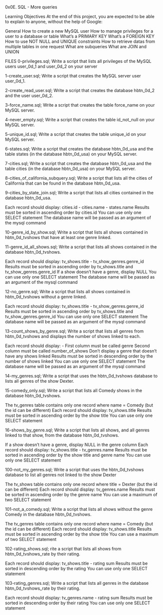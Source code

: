 0x0E. SQL - More queries


Learning Objectives
At the end of this project, you are expected to be able to explain to anyone, without the help of Google:

General
How to create a new MySQL user
How to manage privileges for a user to a database or table
What’s a PRIMARY KEY
What’s a FOREIGN KEY
How to use NOT NULL and UNIQUE constraints
How to retrieve datas from multiple tables in one request
What are subqueries
What are JOIN and UNION


FILES
0-privileges.sql; Write a script that lists all privileges of the MySQL users user_0d_1 and user_0d_2 on your server


1-create_user.sql; Write a script that creates the MySQL server user user_0d_1.


2-create_read_user.sql; Write a script that creates the database hbtn_0d_2 and the user user_0d_2.


3-force_name.sql; Write a script that creates the table force_name on your MySQL server.


4-never_empty.sql; Write a script that creates the table id_not_null on your MySQL server.


5-unique_id.sql; Write a script that creates the table unique_id on your MySQL server.


6-states.sql; Write a script that creates the database hbtn_0d_usa and the table states (in the database hbtn_0d_usa) on your MySQL server.



7-cities.sql; Write a script that creates the database hbtn_0d_usa and the table cities (in the database hbtn_0d_usa) on your MySQL server.


8-cities_of_california_subquery.sql; Write a script that lists all the cities of California that can be found in the database hbtn_0d_usa.



9-cities_by_state_join.sql; Write a script that lists all cities contained in the database hbtn_0d_usa.

Each record should display: cities.id - cities.name - states.name
Results must be sorted in ascending order by cities.id
You can use only one SELECT statement
The database name will be passed as an argument of the mysql command



10-genre_id_by_show.sql; Write a script that lists all shows contained in hbtn_0d_tvshows that have at least one genre linked.



11-genre_id_all_shows.sql; Write a script that lists all shows contained in the database hbtn_0d_tvshows.

Each record should display: tv_shows.title - tv_show_genres.genre_id
Results must be sorted in ascending order by tv_shows.title and tv_show_genres.genre_id
If a show doesn’t have a genre, display NULL
You can use only one SELECT statement
The database name will be passed as an argument of the mysql command


12-no_genre.sql; Write a script that lists all shows contained in hbtn_0d_tvshows without a genre linked.

Each record should display: tv_shows.title - tv_show_genres.genre_id
Results must be sorted in ascending order by tv_shows.title and tv_show_genres.genre_id
You can use only one SELECT statement
The database name will be passed as an argument of the mysql command



13-count_shows_by_genre.sql; Write a script that lists all genres from hbtn_0d_tvshows and displays the number of shows linked to each.

Each record should display: <TV Show genre> - <Number of shows linked to this genre>
First column must be called genre
Second column must be called number_of_shows
Don’t display a genre that doesn’t have any shows linked
Results must be sorted in descending order by the number of shows linked
You can use only one SELECT statement
The database name will be passed as an argument of the mysql command


14-my_genres.sql; Write a script that uses the hbtn_0d_tvshows database to lists all genres of the show Dexter.


15-comedy_only.sql; Write a script that lists all Comedy shows in the database hbtn_0d_tvshows.

The tv_genres table contains only one record where name = Comedy (but the id can be different)
Each record should display: tv_shows.title
Results must be sorted in ascending order by the show title
You can use only one SELECT statement


16-shows_by_genre.sql; Write a script that lists all shows, and all genres linked to that show, from the database hbtn_0d_tvshows.

If a show doesn’t have a genre, display NULL in the genre column
Each record should display: tv_shows.title - tv_genres.name
Results must be sorted in ascending order by the show title and genre name
You can use only one SELECT statement


100-not_my_genres.sql; Write a script that uses the hbtn_0d_tvshows database to list all genres not linked to the show Dexter

The tv_shows table contains only one record where title = Dexter (but the id can be different)
Each record should display: tv_genres.name
Results must be sorted in ascending order by the genre name
You can use a maximum of two SELECT statement



101-not_a_comedy.sql; Write a script that lists all shows without the genre Comedy in the database hbtn_0d_tvshows.

The tv_genres table contains only one record where name = Comedy (but the id can be different)
Each record should display: tv_shows.title
Results must be sorted in ascending order by the show title
You can use a maximum of two SELECT statement


102-rating_shows.sql; rite a script that lists all shows from hbtn_0d_tvshows_rate by their rating.

Each record should display: tv_shows.title - rating sum
Results must be sorted in descending order by the rating
You can use only one SELECT statement



103-rating_genres.sql; Write a script that lists all genres in the database hbtn_0d_tvshows_rate by their rating.

Each record should display: tv_genres.name - rating sum
Results must be sorted in descending order by their rating
You can use only one SELECT statement